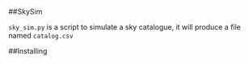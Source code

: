 ##SkySim

`sky_sim.py` is a script to simulate a sky catalogue, 
it will produce a file named `catalog.csv`


##Installing



